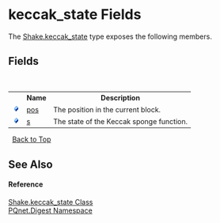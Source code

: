 # keccak_state Fields
 

The <a href="1ae1bd35-7a8a-534f-8493-83b37fccc479">Shake.keccak_state</a> type exposes the following members.


## Fields
&nbsp;<table><tr><th></th><th>Name</th><th>Description</th></tr><tr><td>![Public field](media/pubfield.gif "Public field")</td><td><a href="d082fe69-b5de-6f81-c103-d414d78bd124">pos</a></td><td>
The position in the current block.</td></tr><tr><td>![Public field](media/pubfield.gif "Public field")</td><td><a href="73e25a24-7c27-0d2a-b137-52711f99900f">s</a></td><td>
The state of the Keccak sponge function.</td></tr></table>&nbsp;
<a href="#keccak_state-fields">Back to Top</a>

## See Also


#### Reference
<a href="1ae1bd35-7a8a-534f-8493-83b37fccc479">Shake.keccak_state Class</a><br /><a href="21efb5f0-8611-9eaa-4575-81fa5c4164b4">PQnet.Digest Namespace</a><br />